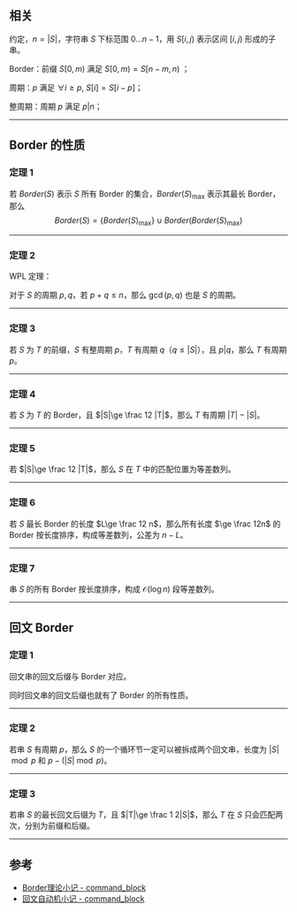 ## 相关

约定，$n=|S|$，字符串 $S$ 下标范围 $0\dots n-1$，用 $S[i,j)$ 表示区间 $[i,j)$ 形成的子串。

Border：前缀 $S[0,m)$ 满足 $S[0,m)=S[n-m,n)$ ；

周期：$p$ 满足 $\forall i\ge p$, $S[i]=S[i-p]$；

整周期：周期 $p$ 满足 $p|n$；

---

## Border 的性质

### 定理 1

若 $Border(S)$ 表示 $S$ 所有 Border 的集合，$Border(S)_{\max}$ 表示其最长 Border，那么
$$
Border(S)=\{Border(S)_\max\}\cup Border(Border(S)_\max)
$$

---

### 定理 2

WPL 定理：

对于 $S$ 的周期 $p,q$，若 $p+q\le n$，那么 $\gcd(p,q)$ 也是 $S$ 的周期。

---

### 定理 3

若 $S$ 为 $T$ 的前缀，$S$ 有整周期 $p$，$T$ 有周期 $q$（$q\le |S|$），且 $p|q$，那么 $T$ 有周期 $p$。

---

### 定理 4

若 $S$ 为 $T$ 的 Border，且 $|S|\ge \frac 12 |T|$，那么 $T$ 有周期 $|T|-|S|$。

---

### 定理 5

若 $|S|\ge \frac 12 |T|$，那么 $S$ 在 $T$ 中的匹配位置为等差数列。

---

### 定理 6

若 $S$ 最长 Border 的长度 $L\ge \frac 12 n$，那么所有长度 $\ge \frac 12n$ 的 Border 按长度排序，构成等差数列，公差为 $n-L$。

---

### 定理 7

串 $S$ 的所有 Border 按长度排序，构成 $\mathcal O(\log n)$ 段等差数列。

---

## 回文 Border

### 定理 1

回文串的回文后缀与 Border 对应。

同时回文串的回文后缀也就有了 Border 的所有性质。

---

### 定理 2

若串 $S$ 有周期 $p$，那么 $S$ 的一个循环节一定可以被拆成两个回文串，长度为 $|S|\bmod p$ 和 $p-(|S|\bmod p)$。

---

### 定理 3

若串 $S$ 的最长回文后缀为 $T$，且 $|T|\ge \frac 1 2|S|$，那么 $T$ 在 $S$ 只会匹配两次，分别为前缀和后缀。

---

## 参考

- [Border理论小记 - command_block](https://www.luogu.com.cn/blog/command-block/border-li-lun-xiao-ji)
- [回文自动机小记 - command_block](https://www.luogu.com.cn/blog/command-block/hui-wen-zi-dong-ji-xiao-ji)

